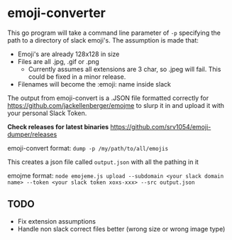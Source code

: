 # emoji-converter

This go program will take a command line parameter of `-p` specifying the path to a directory of slack emoji's.
The assumption is made that:
- Emoji's are already 128x128 in size
- Files are all .jpg, .gif or .png
   - Currently assumes all extensions are 3 char, so .jpeg will fail.  This could be fixed in a minor release.
- Filenames will become the :emoji: name inside slack

The output from emoji-convert is a .JSON file formatted correctly for https://github.com/jackellenberger/emojme to slurp it in and upload it with your personal Slack Token.

**Check releases for latest binaries** https://github.com/srv1054/emoji-dumper/releases

emoji-convert format:
`dump -p /my/path/to/all/emojis`

This creates a json file called `output.json` with all the pathing in it

emojme format:
`node emojeme.js upload --subdomain <your slack domain name> --token <your slack token xoxs-xxx> --src output.json`

## TODO
- Fix extension assumptions
- Handle non slack correct files better (wrong size or wrong image type)
